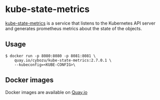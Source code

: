 kube-state-metrics
==================

[kube-state-metrics](https://github.com/kubernetes/kube-state-metrics) is a service that listens to the Kubernetes API server and generates prometheus metrics about the state of the objects.

Usage
-----

```console
$ docker run -p 8080:8080 -p 8081:8081 \
    quay.io/cybozu/kube-state-metrics:2.7.0.1 \
    --kubeconfig=<KUBE-CONFIG>\
```

Docker images
-------------

Docker images are available on [Quay.io](https://quay.io/repository/cybozu/kube-state-metrics)
